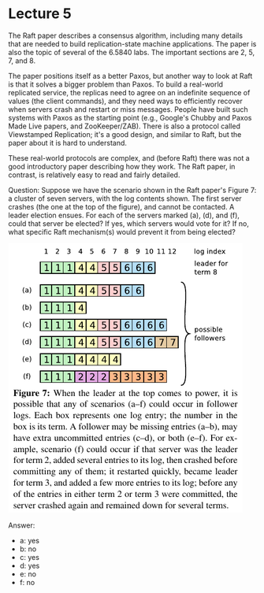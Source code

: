# Lecture 5

The Raft paper describes a consensus algorithm, including many details that are needed to build replication-state machine applications. The paper is also the topic of several of the 6.5840 labs. The important sections are 2, 5, 7, and 8.

The paper positions itself as a better Paxos, but another way to look at Raft is that it solves a bigger problem than Paxos. To build a real-world replicated service, the replicas need to agree on an indefinite sequence of values (the client commands), and they need ways to efficiently recover when servers crash and restart or miss messages. People have built such systems with Paxos as the starting point (e.g., Google's Chubby and Paxos Made Live papers, and ZooKeeper/ZAB). There is also a protocol called Viewstamped Replication; it's a good design, and similar to Raft, but the paper about it is hard to understand.

These real-world protocols are complex, and (before Raft) there was not a good introductory paper describing how they work. The Raft paper, in contrast, is relatively easy to read and fairly detailed.

Question: Suppose we have the scenario shown in the Raft paper's Figure 7: a cluster of seven servers, with the log contents shown. The first server crashes (the one at the top of the figure), and cannot be contacted. A leader election ensues. For each of the servers marked (a), (d), and (f), could that server be elected? If yes, which servers would vote for it? If no, what specific Raft mechanism(s) would prevent it from being elected?

![Figure 7](images/figure-7.png)

Answer:

- a: yes
- b: no
- c: yes
- d: yes
- e: no
- f: no
